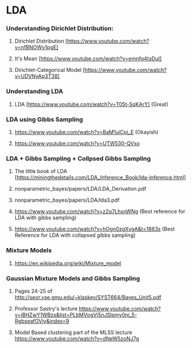 # LDA

### Understanding Dirichlet Distribution:

1. Dirichlet Distribution [https://www.youtube.com/watch?v=nfBNOWv1pgE]

2. It's Mean [https://www.youtube.com/watch?v=emnfq4txDuI]

3. Dirichlet-Categorical Model [https://www.youtube.com/watch?v=UDVNyAp3T38]

### Understanding LDA

1. LDA [https://www.youtube.com/watch?v=T05t-SqKArY] (Great)

### LDA using Gibbs Sampling

1. https://www.youtube.com/watch?v=BaM1uiCpj_E (Okayish)

2. https://www.youtube.com/watch?v=UTW530-QVxo

### LDA + Gibbs Sampling + Collpsed Gibbs Sampling

1. The little book of LDA [https://miningthedetails.com/LDA_Inference_Book/lda-inference.html]

2. nonparametric_bayes/papers/LDA/LDA_Derivation.pdf

3. nonparametric_bayes/papers/LDA/lda3.pdf

4. https://www.youtube.com/watch?v=z2q7LhsnWNg (Best reference for LDA with gibbs sampling)

5. https://www.youtube.com/watch?v=hOgn0zgXvgA&t=1863s (Best Reference for LDA with collapsed gibbs sampling)

### Mixture Models

1. https://en.wikipedia.org/wiki/Mixture_model


### Gaussian Mixture Models and Gibbs Sampling

1. Pages 24-25 of http://seor.vse.gmu.edu/~klaskey/SYST664/Bayes_Unit5.pdf

2. Professor Sastry's lecture https://www.youtube.com/watch?v=jBHZwY1WBzs&list=PLbMVogVj5nJSlpmy0ni_5-RgbseafOViy&index=9

3. Model Based clustering part of the MLSS lecture https://www.youtube.com/watch?v=dNeW5zoNJ7g


